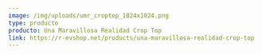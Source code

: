 ```yaml
---
image: /img/uploads/umr_croptop_1024x1024.png
type: producto
producto: Una Maravillosa Realidad Crop Top
link: https://r-evshop.net/products/una-maravillosa-realidad-crop-top
---
```


